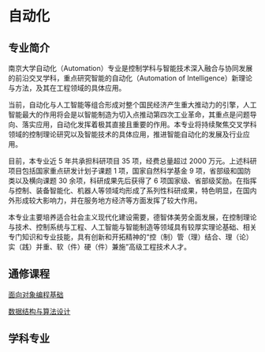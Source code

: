 # 自动化

## 专业简介

南京大学自动化（Automation）专业是控制学科与智能技术深入融合与协同发展的前沿交叉学科，重点研究智能的自动化（Automation of Intelligence）新理论与方法，及其在工程领域的具体应用。

当前，自动化与人工智能等组合形成对整个国民经济产生重大推动力的引擎，人工智能最大的作用将会是以智能制造为切入点推动第四次工业革命，其重点是问题导向、落实应用，自动化发挥着极其直接且重要的作用。本专业将持续聚焦交叉学科领域的控制理论研究以及智能技术的具体应用，推进智能自动化的发展及行业应用。

目前，本专业近 5 年共承担科研项目 35 项，经费总量超过 2000 万元。上述科研项目包括国家重点研发计划子课题 1 项，国家自然科学基金 9 项，省部级和国防类以及横向课题 30 余项，科研成果先后获得了 6 项国家级、省部级奖励。在指挥与控制、装备智能化、机器人等领域均形成了系列性科研成果，特色明显，在国内外形成较大影响力，并在服务地方经济等方面发挥了较大作用。

本专业主要培养适合社会主义现代化建设需要，德智体美劳全面发展，在控制理论与技术、控制系统与工程、人工智能与智能制造等领域具有较厚实理论基础、相关专门知识和专业技能，具有创新和开拓精神的“控（制）管（理）结合、理（论）实（践）并重、软（件）硬（件）兼施”高级工程技术人才。

## 通修课程

[面向对象编程基础](../cs/fop/index.md)

[数据结构与算法设计](../cs/dsa/dsa.md)

## 学科专业

